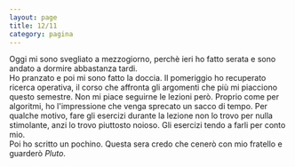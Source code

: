```yaml
--- 
layout: page
title: 12/11
category: pagina
---
```


Oggi mi sono svegliato a mezzogiorno, perchè ieri ho fatto serata e sono andato
a dormire abbastanza tardi.  
Ho pranzato e poi mi sono fatto la doccia. Il pomeriggio ho recuperato ricerca
operativa, il corso che affronta gli argomenti che più mi piacciono questo
semestre. Non mi piace seguirne le lezioni però. Proprio come per algoritmi, ho
l'impressione che venga sprecato un sacco di tempo. Per qualche motivo, fare gli
esercizi durante la lezione non lo trovo per nulla stimolante, anzi lo trovo
piuttosto noioso. Gli esercizi tendo a farli per conto mio.  
Poi ho scritto un pochino. Questa sera credo che cenerò con mio fratello e
guarderò _Pluto_.

